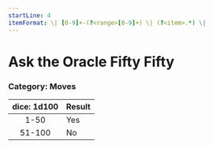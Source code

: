 ```yaml
---
startLine: 4
itemFormat: \| [0-9]+-(?<range>[0-9]+) \| (?<item>.*) \|
---
```

# Ask the Oracle Fifty Fifty
### Category: Moves

| dice: 1d100 | Result |
|:----:|:-------|
| 1-50 | Yes |
| 51-100 | No |